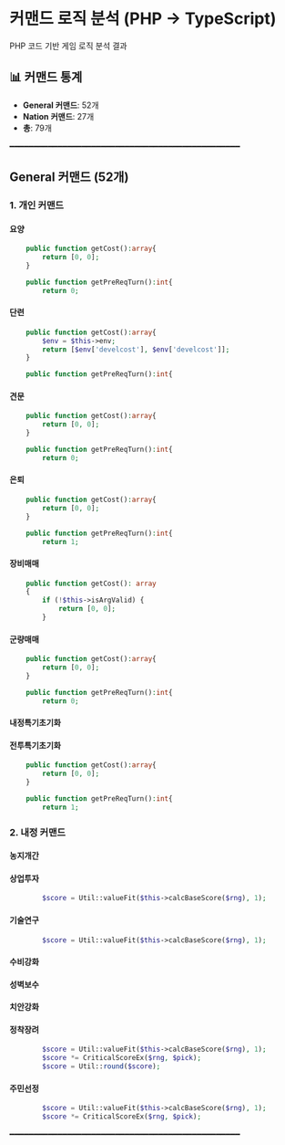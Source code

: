 # 커맨드 로직 분석 (PHP → TypeScript)

PHP 코드 기반 게임 로직 분석 결과

## 📊 커맨드 통계

- **General 커맨드**: 52개
- **Nation 커맨드**: 27개
- **총**: 79개

━━━━━━━━━━━━━━━━━━━━━━━━━━━━━━━━━━━━━━━━━━━━━━━━

## General 커맨드 (52개)

### 1. 개인 커맨드

#### 요양
```php
    public function getCost():array{
        return [0, 0];
    }

    public function getPreReqTurn():int{
        return 0;
```

#### 단련
```php
    public function getCost():array{
        $env = $this->env;
        return [$env['develcost'], $env['develcost']];
    }

    public function getPreReqTurn():int{
```

#### 견문
```php
    public function getCost():array{
        return [0, 0];
    }

    public function getPreReqTurn():int{
        return 0;
```

#### 은퇴
```php
    public function getCost():array{
        return [0, 0];
    }

    public function getPreReqTurn():int{
        return 1;
```

#### 장비매매
```php
    public function getCost(): array
    {
        if (!$this->isArgValid) {
            return [0, 0];
        }

```

#### 군량매매
```php
    public function getCost():array{
        return [0, 0];
    }

    public function getPreReqTurn():int{
        return 0;
```

#### 내정특기초기화

#### 전투특기초기화
```php
    public function getCost():array{
        return [0, 0];
    }

    public function getPreReqTurn():int{
        return 1;
```

### 2. 내정 커맨드

#### 농지개간

#### 상업투자
```php
        $score = Util::valueFit($this->calcBaseScore($rng), 1);
```

#### 기술연구
```php
        $score = Util::valueFit($this->calcBaseScore($rng), 1);
```

#### 수비강화

#### 성벽보수

#### 치안강화

#### 정착장려
```php
        $score = Util::valueFit($this->calcBaseScore($rng), 1);
        $score *= CriticalScoreEx($rng, $pick);
        $score = Util::round($score);
```

#### 주민선정
```php
        $score = Util::valueFit($this->calcBaseScore($rng), 1);
        $score *= CriticalScoreEx($rng, $pick);
```


━━━━━━━━━━━━━━━━━━━━━━━━━━━━━━━━━━━━━━━━━━━━━━━━

